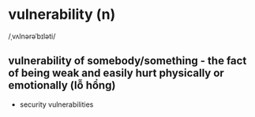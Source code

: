 # vulnerability (n)

/ˌvʌlnərəˈbɪləti/

## vulnerability of somebody/something - the fact of being weak and easily hurt physically or emotionally (lỗ hổng)

- security vulnerabilities